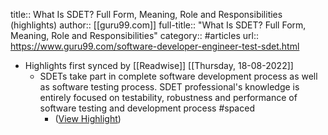 title:: What Is SDET? Full Form, Meaning, Role and Responsibilities (highlights)
author:: [[guru99.com]]
full-title:: "What Is SDET? Full Form, Meaning, Role and Responsibilities"
category:: #articles
url:: https://www.guru99.com/software-developer-engineer-test-sdet.html

- Highlights first synced by [[Readwise]] [[Thursday, 18-08-2022]]
	- SDETs take part in complete software development process as well as software testing process. SDET professional's knowledge is entirely focused on testability, robustness and performance of software testing and development process #spaced
		- ([View Highlight](https://instapaper.com/read/1367799509/14796365))